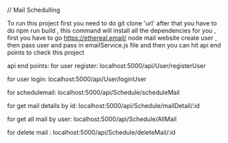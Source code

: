 // Mail Schedulling

To run this project first you need to do git clone 'url'  after that you have to do npm run build , this command will install all the dependencies for you , 
first you have to go https://ethereal.email/ node mail website create user , then pass user and pass in emailService.js file and then you can hit api end points to 
check this project 


api end points:
for user register:
localhost:5000/api/User/registerUser

for user login:
localhost:5000/api/User/loginUser

for schedulemail:
localhost:5000/api/Schedule/scheduleMail

for get mail details by id:
localhost:5000/api/Schedule/mailDetail/:id

for get all mail by user:
localhost:5000/api/Schedule/AllMail

for delete mail :
localhost:5000/api/Schedule/deleteMail/:id
